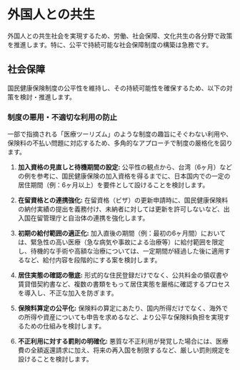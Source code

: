 # 外国人との共生

外国人との共生社会を実現するため、労働、社会保障、文化共生の各分野で政策を推進します。特に、公平で持続可能な社会保障制度の構築は急務です。

## 社会保障

国民健康保険制度の公平性を維持し、その持続可能性を確保するため、以下の対策を検討・推進します。

### 制度の悪用・不適切な利用の防止

一部で指摘される「医療ツーリズム」のような制度の趣旨にそぐわない利用や、保険料の不払い問題に対応するため、多角的なアプローチで制度の厳格化を図ります。

1.  **加入資格の見直しと待機期間の設定:**
    公平性の観点から、台湾（6ヶ月）などの例を参考に、国民健康保険の加入資格を得るまでに、日本国内での一定の居住期間（例：6ヶ月以上）を要件として設けることを検討します。

2.  **在留資格との連携強化:**
    在留資格（ビザ）の更新申請時に、国民健康保険料の納付実績の提出を義務付け、未納者に対しては更新を許可しないなど、出入国在留管理庁と自治体の連携を強化します。

3.  **初期の給付範囲の適正化:**
    加入直後の期間（例：最初の6ヶ月間）においては、緊急性の高い医療（急な病気や事故による治療等）に給付範囲を限定し、待機的な手術や高額な治療については、一定期間が経過した後に適用するなど、給付内容を段階的にする案を検討します。

4.  **居住実態の確認の徹底:**
    形式的な住民登録だけでなく、公共料金の領収書や賃貸借契約書など、複数の書類をもって居住実態を厳格に確認するプロセスを導入し、不正な加入を防ぎます。

5.  **保険料算定の公平化:**
    保険料の算定にあたり、国内所得だけでなく、海外での所得や資産についても申告を求めるなど、より公平な保険料負担を実現するための仕組みを検討します。

6.  **不正利用に対する罰則の明確化:**
    悪質な不正利用が発覚した場合には、医療費の全額返還請求に加え、将来の再入国を制限するなど、厳しい罰則規定を設けることを検討します。
